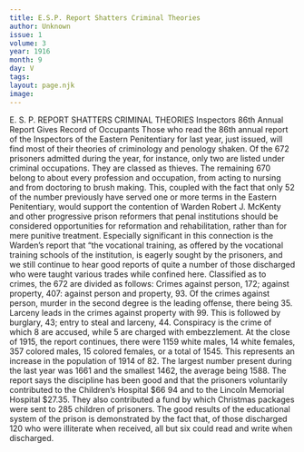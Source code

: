 ```yaml
---
title: E.S.P. Report Shatters Criminal Theories
author: Unknown
issue: 1
volume: 3
year: 1916
month: 9
day: V
tags:
layout: page.njk
image:
---
```

E. S. P. REPORT SHATTERS CRIMINAL THEORIES   Inspectors 86th Annual Report Gives Record of Occupants       Those who read the 86th annual report of the Inspectors of the Eastern Penitentiary for last year, just issued, will find most of their theories of criminology and penology shaken. Of the 672 prisoners admitted during the year, for instance, only two are listed under criminal occupations. They are classed as thieves. The remaining 670 belong to about every profession and occupation, from acting to nursing and from doctoring to brush making.       This, coupled with the fact that only 52 of the number previously have served one or more terms in the Eastern Penitentiary, would support the contention of Warden Robert J. McKenty and other progressive prison reformers that penal institutions should be considered opportunities for reformation and rehabilitation, rather than for mere punitive treatment. Especially significant in this connection is the Warden’s report that “the vocational training, as offered by the vocational training schools of the institution, is eagerly sought by the prisoners, and we still continue to hear good reports of quite a number of those discharged who were taught various trades while confined here.       Classified as to crimes, the 672 are divided as follows: Crimes against person, 172; against property, 407: against person and property, 93. Of the crimes against person, murder in the second degree is the leading offense, there being 35. Larceny leads in the crimes against property with 99. This is followed by burglary, 43; entry to steal and larceny, 44. Conspiracy is the crime of which 8 are accused, while 5 are charged with embezzlement.       At the close of 1915, the report continues, there were 1159 white males, 14 white females, 357 colored males, 15 colored females, or a total of 1545. This represents an increase in the population of 1914 of 82. The largest number present during the last year was 1661 and the smallest 1462, the average being 1588.       The report says the discipline has been good and that the prisoners voluntarily contributed to the Children’s Hospital $66 94 and to the Lincoln Memorial Hospital $27.35. They also contributed a fund by which Christmas packages were sent to 285 children of prisoners.       The good results of the educational system of the prison is demonstrated by the fact that, of those discharged 120 who were illiterate when received, all but six could read and write when discharged. 


